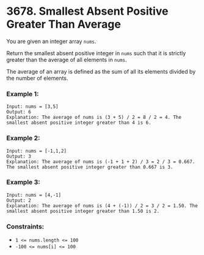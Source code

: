 # 3678. Smallest Absent Positive Greater Than Average

You are given an integer array `nums`.

Return the smallest absent positive integer in `nums` such that it is strictly greater than the average of all elements in `nums`.

The average of an array is defined as the sum of all its elements divided by the number of elements.

### Example 1:

```
Input: nums = [3,5]
Output: 6
Explanation: The average of nums is (3 + 5) / 2 = 8 / 2 = 4. The smallest absent positive integer greater than 4 is 6.
```

### Example 2:

```
Input: nums = [-1,1,2]
Output: 3
Explanation: The average of nums is (-1 + 1 + 2) / 3 = 2 / 3 = 0.667. The smallest absent positive integer greater than 0.667 is 3.
```

### Example 3:

```
Input: nums = [4,-1]
Output: 2
Explanation: The average of nums is (4 + (-1)) / 2 = 3 / 2 = 1.50. The smallest absent positive integer greater than 1.50 is 2.
```

### Constraints:

- `1 <= nums.length <= 100`
- `-100 <= nums[i] <= 100`
